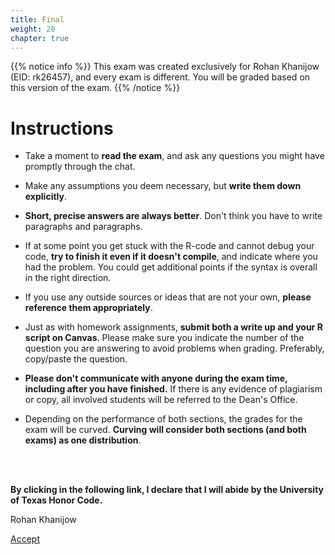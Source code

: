 ```yaml
---
title: Final
weight: 20
chapter: true
---
```


{{% notice info %}}
This exam was created exclusively for Rohan Khanijow (EID: rk26457), and every exam is different. You will be graded based on this version of the exam.
{{% /notice %}}


# Instructions

- Take a moment to **read the exam**, and ask any questions you might have promptly through the chat.

- Make any assumptions you deem necessary, but **write them down explicitly**.

- **Short, precise answers are always better**. Don't think you have to write paragraphs and paragraphs.

- If at some point you get stuck with the R-code and cannot debug your code, **try to finish it even if it doesn't compile**, and indicate where you had the problem. You could get additional points if the syntax is overall in the right direction.

- If you use any outside sources or ideas that are not your own, **please reference them appropriately**. 

- Just as with homework assignments, **submit both a write up and your R script on Canvas**. Please make sure you indicate the number of the question you are answering to avoid problems when grading. Preferably, copy/paste the question.

- **Please don't communicate with anyone during the exam time, including after you have finished.** If there is any evidence of plagiarism or copy, all involved students will be referred to the Dean's Office.

- Depending on the performance of both sections, the grades for the exam will be curved. **Curving will consider both sections (and both exams) as one distribution**.

<br>
<br>

**By clicking in the following link, I declare that I will abide by the University of Texas Honor Code.**


Rohan Khanijow

<a onclick="ga('send', 'event', 'External-Link','click','rk26457_final','0','Link');" href="https://sta235.netlify.app/exams/final/rk26457/rk26457_final.html" target="_blank" class="btn btn-default"> Accept <i class="fas fa-check-square"></i></a> 